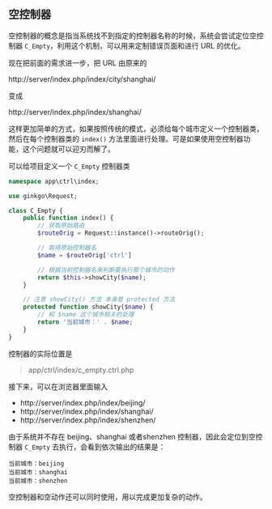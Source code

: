 ## 空控制器

空控制器的概念是指当系统找不到指定的控制器名称的时候，系统会尝试定位空控制器 `C_Empty`，利用这个机制，可以用来定制错误页面和进行 URL 的优化。

现在把前面的需求进一步，把 URL 由原来的

http://server/index.php/index/city/shanghai/

变成

http://server/index.php/index/shanghai/

这样更加简单的方式，如果按照传统的模式，必须给每个城市定义一个控制器类，然后在每个控制器类的 `index()` 方法里面进行处理。可是如果使用空控制器功能，这个问题就可以迎刃而解了。

可以给项目定义一个 `C_Empty` 控制器类

``` php
namespace app\ctrl\index;

use ginkgo\Request;

class C_Empty {
    public function index() {
        // 获取原始路由
        $routeOrig = Request::instance()->routeOrig();

        // 取得原始控制器名
        $name = $routeOrig['ctrl']

        // 根据当前控制器名来判断要执行那个城市的动作
        return $this->showCity($name);
    }

    // 注意 showCity() 方法 本身是 protected 方法
    protected function showCity($name) {
        // 和 $name 这个城市相关的处理
        return '当前城市：' . $name;
    }
}
```

控制器的实际位置是

> app/ctrl/index/c_empty.ctrl.php

接下来，可以在浏览器里面输入

* http://server/index.php/index/beijing/
* http://server/index.php/index/shanghai/
* http://server/index.php/index/shenzhen/

由于系统并不存在 beijing、shanghai 或者shenzhen 控制器，因此会定位到空控制器 `C_Empty` 去执行，会看到依次输出的结果是：

    当前城市：beijing
    当前城市：shanghai
    当前城市：shenzhen

空控制器和空动作还可以同时使用，用以完成更加复杂的动作。
